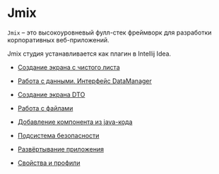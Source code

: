 # Jmix

`Jmix` – это высокоуровневый фулл-стек фреймворк для разработки корпоративных веб-приложений. 

Jmix студия устанавливается как плагин в Intellij Idea. 

- [Создание экрана с чистого листа](./creates-new-screen.md)

- [Работа с данными. Интерфейс DataManager](./data-manager.md)

- [Создание экрана DTO](./dto-view.md)

- [Работа с файлами](./files.md)

- [Добавление компонента из java-кода](./add-component.md)

- [Подсистема безопасности](./security.md)

- [Развёртывание приложения](./deploy.md)

- [Свойства и профили](./properties-profiles.md)
